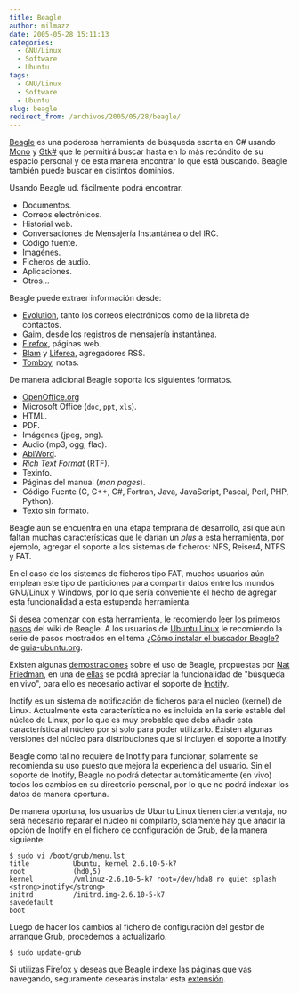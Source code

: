 ```yaml
---
title: Beagle
author: milmazz
date: 2005-05-28 15:11:13
categories:
  - GNU/Linux
  - Software
  - Ubuntu
tags:
  - GNU/Linux
  - Software
  - Ubuntu
slug: beagle
redirect_from: /archivos/2005/05/28/beagle/
---
```


[Beagle](http://beaglewiki.org/) es una poderosa herramienta de búsqueda escrita
en C# usando [Mono](http://mono-project.com/) y
[Gtk#](http://gtk-sharp.sourceforge.net/) que le permitirá buscar hasta en lo
más recóndito de su espacio personal y de esta manera encontrar lo que está
buscando. Beagle también puede buscar en distintos dominios.

Usando Beagle ud. fácilmente podrá encontrar.

* Documentos.
* Correos electrónicos.
* Historial web.
* Conversaciones de Mensajería Instantánea o del IRC.
* Código fuente.
* Imagénes.
* Ficheros de audio.
* Aplicaciones.
* Otros...

Beagle puede extraer información desde:

* [Evolution](http://gnome.org/projects/evolution), tanto los correos electrónicos como de la libreta de contactos.
* [Gaim](http://gaim.sourceforge.net/), desde los registros de mensajería instantánea.
* [Firefox](http://www.mozilla.org/products/firefox/), páginas web.
* [Blam](http://developer.imendio.com/wiki/Blam) y [Liferea](http://liferea.sourceforge.net/es/), agregadores RSS.
* [Tomboy](http://www.beatniksoftware.com/tomboy/), notas.

De manera adicional Beagle soporta los siguientes formatos.

* [OpenOffice.org](http://www.openoffice.org/)
* Microsoft Office (`doc`, `ppt`, `xls`).
* HTML.
* PDF.
* Imágenes (jpeg, png).
* Audio (mp3, ogg, flac).
* [AbiWord](http://www.abisource.com/).
* _Rich Text Format_ (RTF).
* Texinfo.
* Páginas del manual (_man pages_).
* Código Fuente (C, C++, C#, Fortran, Java, JavaScript, Pascal, Perl, PHP, Python).
* Texto sin formato.

Beagle aún se encuentra en una etapa temprana de desarrollo, así que aún faltan
muchas características que le darían un _plus_ a esta herramienta, por ejemplo,
agregar el soporte a los sistemas de ficheros: NFS, Reiser4, NTFS y FAT.

En el caso de los sistemas de ficheros tipo FAT, muchos usuarios aún emplean
este tipo de particiones para compartir datos entre los mundos GNU/Linux y
Windows, por lo que sería conveniente el hecho de agregar esta funcionalidad a
esta estupenda herramienta.

Si desea comenzar con esta herramienta, le recomiendo leer los [primeros
pasos](http://beaglewiki.org/Getting_Started) del wiki de Beagle. A los usuarios
de [Ubuntu Linux](http://www.ubuntulinux.org/) le recomiendo la serie de pasos
mostrados en el tema [¿Cómo instalar el buscador
Beagle?](http://www.guia-ubuntu.org/hoary/doku.php?id=aplicaciones:oficina&s=Beagle#como_instalar_el_buscador_beagle)
de [guia-ubuntu.org](http://www.guia-ubuntu.org/).

Existen algunas [demostraciones](http://nat.org/demos/) sobre el uso de Beagle,
propuestas por [Nat Friedman](http://nat.org/), en una de
[ellas](http://nat.org/demos/beagle-2.html) se podrá apreciar la funcionalidad
de "búsqueda en vivo", para ello es necesario activar el soporte de
[Inotify](http://www.kernel.org/pub/linux/kernel/people/rml/inotify/).

Inotify es un sistema de notificación de ficheros para el núcleo (kernel) de
Linux. Actualmente esta característica no es incluida en la serie estable del
núcleo de Linux, por lo que es muy probable que deba añadir esta característica
al núcleo por si solo para poder utilizarlo. Existen algunas versiones del
núcleo para distribuciones que si incluyen el soporte a Inotify.

Beagle como tal no requiere de Inotify para funcionar, solamente se recomienda
su uso puesto que mejora la experiencia del usuario. Sin el soporte de Inotify,
Beagle no podrá detectar automáticamente (en vivo) todos los cambios en su
directorio personal, por lo que no podrá indexar los datos de manera oportuna.

De manera oportuna, los usuarios de Ubuntu Linux tienen cierta ventaja, no será
necesario reparar el núcleo ni compilarlo, solamente hay que añadir la opción de
Inotify en el fichero de configuración de Grub, de la manera siguiente:

    $ sudo vi /boot/grub/menu.lst
    title           Ubuntu, kernel 2.6.10-5-k7
    root            (hd0,5)
    kernel          /vmlinuz-2.6.10-5-k7 root=/dev/hda8 ro quiet splash <strong>inotify</strong>
    initrd          /initrd.img-2.6.10-5-k7
    savedefault
    boot

Luego de hacer los cambios al fichero de configuración del gestor de arranque
Grub, procedemos a actualizarlo.

    $ sudo update-grub

Si utilizas Firefox y deseas que Beagle indexe las páginas que vas navegando,
seguramente desearás instalar esta
[extensión](http://www.trowbridge.org/beagle-on-debian/beagle.xpi).
